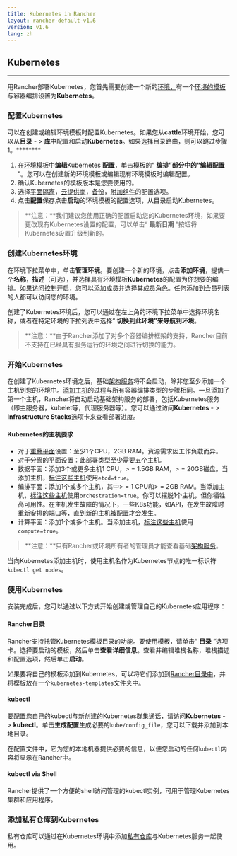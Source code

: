 ```yaml
---
title: Kubernetes in Rancher
layout: rancher-default-v1.6
version: v1.6
lang: zh
---
```


## Kubernetes
---

用Rancher部署Kubernetes，您首先需要创建一个新的[环境，]({{site.baseurl}}/rancher/{{page.version}}/{{page.lang}}/environmcnts)有一个[环境的模板]({{site.baseurl}}/rancher/{{page.version}}/{{page.lang}}/environmcnts/#what-is-an-cnvironmcnt-template)与容器编排设置为**Kubernetes**。

### 配置Kubernetes

可以在创建或编辑环境模板时配置Kubernetes。如果您从**cattle**环境开始，您可以从**目录** - > **库**中配置和启动**Kubernetes**。如果选择目录路由，则可以跳过步骤1。********

1. 在[环境模板]({{site.baseurl}}/rancher/{{page.version}}/{{page.lang}}/environmcnts/#what-is-an-cnvironmcnt-template)中**编辑**Kubernetes **配置**，单击[模板]({{site.baseurl}}/rancher/{{page.version}}/{{page.lang}}/environmcnts/#what-is-an-cnvironmcnt-template)的“ **编排”**部分中的**“编辑配置** ”。您可以在创建新的环境模板或编辑现有环境模板时编辑配置。
2. 确认Kubernetes的模板版本是您要使用的。
3. 选择[平面隔离]({{site.baseurl}}/rancher/{{page.version}}/{{page.lang}}//kubernetes/resilicncy-planes)，[云提供商]({{site.baseurl}}/rancher/{{page.version}}/{{page.lang}}//kubernetes/providers)，[备份]({{site.baseurl}}/rancher/{{page.version}}/{{page.lang}}/kubernetes/backups)，[附加组件]({{site.baseurl}}/rancher/{{page.version}}/{{page.lang}}/kubernetes/addons)的配置选项。
4. 点击**配置**保存点击**启动**的环境模板的配置选项，从目录启动Kubernetes。

> **注意：**我们建议您使用正确的配置启动您的Kubernetes环境，如果要更改现有Kubernetes设置的配置，可以单击“ **最新日期** ”按钮将Kubernetes设置升级到新的。

### 创建Kubernetes环境

在环境下拉菜单中，单击**管理环境**。要创建一个新的环境，点击**添加环境**，提供一个**名称**，**描述**（可选），并选择具有环境模板**Kubernetes**的配置为你想要的编排。如果[访问控制]({{site.baseurl}}/rancher/{{page.version}}/{{page.lang}}//configuration/access-control)开启，您可以[添加成员]({{site.baseurl}}/rancher/{{page.version}}/{{page.lang}}/environmcnts/#editing-members)并选择其[成员角色]({{site.baseurl}}/rancher/{{page.version}}/{{page.lang}}/environmcnts/#membership-roles)。任何添加到会员列表的人都可以访问您的环境。

创建了Kubernetes环境后，您可以通过在左上角的环境下拉菜单中选择环境名称，或者在特定环境的下拉列表中选择“ **切换到此环境”**来导航**到环境**。

> **注意：**由于Rancher添加了对多个容器编排框架的支持，Rancher目前不支持在已经具有服务运行的环境之间进行切换的能力。

### 开始Kubernetes

在创建了Kubernetes环境之后，基础[架构服务]({{site.baseurl}}/rancher/{{page.version}}/{{page.lang}}//rancher-services)将不会启动，除非您至少添加一个主机到您的环境中。[添加主机]({{site.baseurl}}/rancher/{{page.version}}/{{page.lang}}//hosts)的过程与所有容器编排类型的步骤相同。一旦添加了第一个主机，Rancher将自动启动基础架构服务的部署，包括Kubernetes服务（即主服务器，kubelet等，代理服务器等）。您可以通过访问**Kubernetes** - > **Infrastructure Stacks**选项卡来查看部署进度。

#### Kubernetes的主机要求

- 对于[重叠平面]({{site.baseurl}}/rancher/{{page.version}}/{{page.lang}}//kubernetes/resilicncy-planes/#overlapping-planes)设置：至少1个CPU，2GB RAM。资源需求因工作负载而异。
- 对于[分离的平面]({{site.baseurl}}/rancher/{{page.version}}/{{page.lang}}//kubernetes/resilicncy-planes/#separated-planes)设置：此部署类型至少需要五个主机。
- 数据平面：添加3个或更多主机1 CPU，> = 1.5GB RAM，> = 20GB磁盘。当添加主机，[标注这些主机]({{site.baseurl}}/rancher/{{page.version}}/{{page.lang}}/hosts/#host-labels)使用`etcd=true`。
- 编排平面：添加1个或多个主机，其中> = 1 CPU和> = 2GB RAM。当添加主机，[标注这些主机]({{site.baseurl}}/rancher/{{page.version}}/{{page.lang}}/hosts/#host-labels)使用`orchestration=true`。你可以摆脱1个主机，但你牺牲高可用性。在主机发生故障的情况下，一些K8s功能，如API，在发生故障时重新安排的端口等，直到新的主机被配置才会发生。
- 计算平面：添加1个或多个主机。当添加主机，[标注这些主机]({{site.baseurl}}/rancher/{{page.version}}/{{page.lang}}/hosts/#host-labels)使用`compute=true`。

> **注意：**只有Rancher或环境所有者的管理员才能查看基础[架构服务]({{site.baseurl}}/rancher/{{page.version}}/{{page.lang}}//rancher-services)。

当向Kubernetes添加主机时，使用主机名作为Kubernetes节点的唯一标识符`kubectl get nodes`。

### 使用Kubernetes

安装完成后，您可以通过以下方式开始创建或管理自己的Kubernetes应用程序：

#### Rancher目录

Rancher支持托管Kubernetes模板目录的功能。要使用模板，请单击“ **目录** ”选项卡。选择要启动的模板，然后单击**查看详细信息**。查看并编辑堆栈名称，堆栈描述和配置选项，然后单击**启动**。

如果要将自己的模板添加到Kubernetes，可以将它们添加到[Rancher目录中]({{site.baseurl}}/rancher/{{page.version}}/{{page.lang}}//catalog)，并将模板放在一个`kubernetes-templates`文件夹中。

#### kubectl

要配置您自己的kubectl与新创建的Kubernetes群集通话，请访问**Kubernetes** - > **kubectl**。单击**生成配置**生成必要的`kube/config_file`，您可以下载并添加到本地目录。

在配置文件中，它为您的本地机器提供必要的信息，以便您启动的任何`kubectl`内容将显示在Rancher中。

#### kubectl via Shell

Rancher提供了一个方便的shell访问管理的kubectl实例，可用于管理Kubernetes集群和应用程序。

### 添加私有仓库到Kubernetes

私有仓库可以通过在Kubernetes环境中添加[私有仓库]({{site.baseurl}}/rancher/{{page.version}}/{{page.lang}}/environmcnts/registries)与Kubernetes服务一起使用。